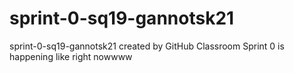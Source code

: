 # sprint-0-sq19-gannotsk21
sprint-0-sq19-gannotsk21 created by GitHub Classroom
Sprint 0 is happening like right nowwww
